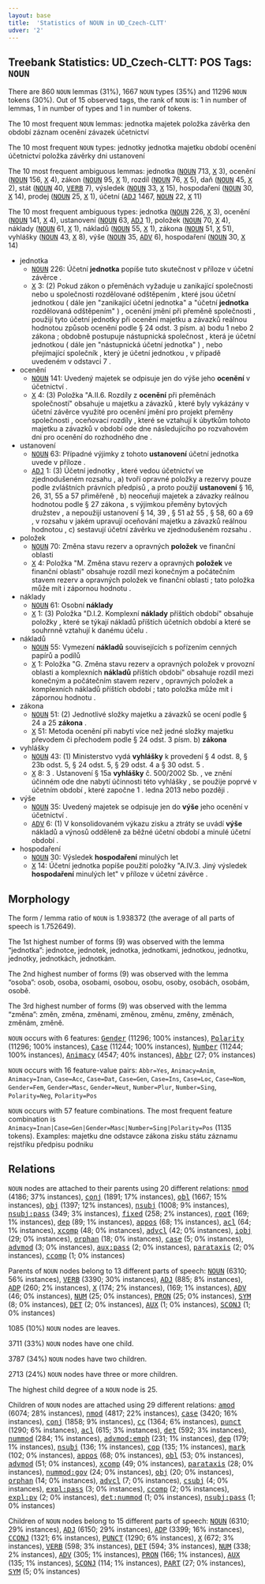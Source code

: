 ```yaml
---
layout: base
title:  'Statistics of NOUN in UD_Czech-CLTT'
udver: '2'
---
```


## Treebank Statistics: UD_Czech-CLTT: POS Tags: `NOUN`

There are 860 `NOUN` lemmas (31%), 1667 `NOUN` types (35%) and 11296 `NOUN` tokens (30%).
Out of 15 observed tags, the rank of `NOUN` is: 1 in number of lemmas, 1 in number of types and 1 in number of tokens.

The 10 most frequent `NOUN` lemmas: jednotka majetek položka závěrka den období záznam ocenění závazek účetnictví

The 10 most frequent `NOUN` types:  jednotky jednotka majetku období ocenění účetnictví položka závěrky dni ustanovení

The 10 most frequent ambiguous lemmas: jednotka (<tt>[NOUN](cs_cltt-pos-NOUN.html)</tt> 713, <tt>[X](cs_cltt-pos-X.html)</tt> 3), ocenění (<tt>[NOUN](cs_cltt-pos-NOUN.html)</tt> 156, <tt>[X](cs_cltt-pos-X.html)</tt> 4), zákon (<tt>[NOUN](cs_cltt-pos-NOUN.html)</tt> 95, <tt>[X](cs_cltt-pos-X.html)</tt> 1), rozdíl (<tt>[NOUN](cs_cltt-pos-NOUN.html)</tt> 76, <tt>[X](cs_cltt-pos-X.html)</tt> 5), daň (<tt>[NOUN](cs_cltt-pos-NOUN.html)</tt> 45, <tt>[X](cs_cltt-pos-X.html)</tt> 2), stát (<tt>[NOUN](cs_cltt-pos-NOUN.html)</tt> 40, <tt>[VERB](cs_cltt-pos-VERB.html)</tt> 7), výsledek (<tt>[NOUN](cs_cltt-pos-NOUN.html)</tt> 33, <tt>[X](cs_cltt-pos-X.html)</tt> 15), hospodaření (<tt>[NOUN](cs_cltt-pos-NOUN.html)</tt> 30, <tt>[X](cs_cltt-pos-X.html)</tt> 14), prodej (<tt>[NOUN](cs_cltt-pos-NOUN.html)</tt> 25, <tt>[X](cs_cltt-pos-X.html)</tt> 1), účetní (<tt>[ADJ](cs_cltt-pos-ADJ.html)</tt> 1467, <tt>[NOUN](cs_cltt-pos-NOUN.html)</tt> 22, <tt>[X](cs_cltt-pos-X.html)</tt> 11)

The 10 most frequent ambiguous types:  jednotka (<tt>[NOUN](cs_cltt-pos-NOUN.html)</tt> 226, <tt>[X](cs_cltt-pos-X.html)</tt> 3), ocenění (<tt>[NOUN](cs_cltt-pos-NOUN.html)</tt> 141, <tt>[X](cs_cltt-pos-X.html)</tt> 4), ustanovení (<tt>[NOUN](cs_cltt-pos-NOUN.html)</tt> 63, <tt>[ADJ](cs_cltt-pos-ADJ.html)</tt> 1), položek (<tt>[NOUN](cs_cltt-pos-NOUN.html)</tt> 70, <tt>[X](cs_cltt-pos-X.html)</tt> 4), náklady (<tt>[NOUN](cs_cltt-pos-NOUN.html)</tt> 61, <tt>[X](cs_cltt-pos-X.html)</tt> 1), nákladů (<tt>[NOUN](cs_cltt-pos-NOUN.html)</tt> 55, <tt>[X](cs_cltt-pos-X.html)</tt> 1), zákona (<tt>[NOUN](cs_cltt-pos-NOUN.html)</tt> 51, <tt>[X](cs_cltt-pos-X.html)</tt> 51), vyhlášky (<tt>[NOUN](cs_cltt-pos-NOUN.html)</tt> 43, <tt>[X](cs_cltt-pos-X.html)</tt> 8), výše (<tt>[NOUN](cs_cltt-pos-NOUN.html)</tt> 35, <tt>[ADV](cs_cltt-pos-ADV.html)</tt> 6), hospodaření (<tt>[NOUN](cs_cltt-pos-NOUN.html)</tt> 30, <tt>[X](cs_cltt-pos-X.html)</tt> 14)


* jednotka
  * <tt>[NOUN](cs_cltt-pos-NOUN.html)</tt> 226: Účetní <b>jednotka</b> popíše tuto skutečnost v příloze v účetní závěrce .
  * <tt>[X](cs_cltt-pos-X.html)</tt> 3: (2) Pokud zákon o přeměnách vyžaduje u zanikající společnosti nebo u společnosti rozdělované odštěpením , které jsou účetní jednotkou ( dále jen "zanikající účetní jednotka" a "účetní <b>jednotka</b> rozdělovaná odštěpením" ) , ocenění jmění při přeměně společnosti , použijí tyto účetní jednotky při ocenění majetku a závazků reálnou hodnotou způsob ocenění podle § 24 odst. 3 písm. a) bodu 1 nebo 2 zákona ; obdobně postupuje nástupnická společnost , která je účetní jednotkou ( dále jen "nástupnická účetní jednotka" ) , nebo přejímající společník , který je účetní jednotkou , v případě uvedeném v odstavci 7 .
* ocenění
  * <tt>[NOUN](cs_cltt-pos-NOUN.html)</tt> 141: Uvedený majetek se odpisuje jen do výše jeho <b>ocenění</b> v účetnictví .
  * <tt>[X](cs_cltt-pos-X.html)</tt> 4: (3) Položka "A.II.6. Rozdíly z <b>ocenění</b> při přeměnách společností" obsahuje u majetku a závazků , které byly vykázány v účetní závěrce využité pro ocenění jmění pro projekt přeměny společnosti , oceňovací rozdíly , které se vztahují k úbytkům tohoto majetku a závazků v období ode dne následujícího po rozvahovém dni pro ocenění do rozhodného dne .
* ustanovení
  * <tt>[NOUN](cs_cltt-pos-NOUN.html)</tt> 63: Případné výjimky z tohoto <b>ustanovení</b> účetní jednotka uvede v příloze .
  * <tt>[ADJ](cs_cltt-pos-ADJ.html)</tt> 1: (3) Účetní jednotky , které vedou účetnictví ve zjednodušeném rozsahu , a) tvoří opravné položky a rezervy pouze podle zvláštních právních předpisů , a proto použijí <b>ustanovení</b> § 16, 26, 31, 55 a 57 přiměřeně , b) neoceňují majetek a závazky reálnou hodnotou podle § 27 zákona , s výjimkou přeměny bytových družstev , a nepoužijí ustanovení § 14, 39 , § 51 až 55 , § 58, 60 a 69 , v rozsahu v jakém upravují oceňování majetku a závazků reálnou hodnotou , c) sestavují účetní závěrku ve zjednodušeném rozsahu .
* položek
  * <tt>[NOUN](cs_cltt-pos-NOUN.html)</tt> 70: Změna stavu rezerv a opravných <b>položek</b> ve finanční oblasti
  * <tt>[X](cs_cltt-pos-X.html)</tt> 4: Položka "M. Změna stavu rezerv a opravných <b>položek</b> ve finanční oblasti" obsahuje rozdíl mezi konečným a počátečním stavem rezerv a opravných položek ve finanční oblasti ; tato položka může mít i zápornou hodnotu .
* náklady
  * <tt>[NOUN](cs_cltt-pos-NOUN.html)</tt> 61: Osobní <b>náklady</b>
  * <tt>[X](cs_cltt-pos-X.html)</tt> 1: (3) Položka "D.I.2. Komplexní <b>náklady</b> příštích období" obsahuje položky , které se týkají nákladů příštích účetních období a které se souhrnně vztahují k danému účelu .
* nákladů
  * <tt>[NOUN](cs_cltt-pos-NOUN.html)</tt> 55: Vymezení <b>nákladů</b> souvisejících s pořízením cenných papírů a podílů
  * <tt>[X](cs_cltt-pos-X.html)</tt> 1: Položka "G. Změna stavu rezerv a opravných položek v provozní oblasti a komplexních <b>nákladů</b> příštích období" obsahuje rozdíl mezi konečným a počátečním stavem rezerv , opravných položek a komplexních nákladů příštích období ; tato položka může mít i zápornou hodnotu .
* zákona
  * <tt>[NOUN](cs_cltt-pos-NOUN.html)</tt> 51: (2) Jednotlivé složky majetku a závazků se ocení podle § 24 a 25 <b>zákona</b> .
  * <tt>[X](cs_cltt-pos-X.html)</tt> 51: Metoda ocenění při nabytí více než jedné složky majetku převodem či přechodem podle § 24 odst. 3 písm. b) <b>zákona</b>
* vyhlášky
  * <tt>[NOUN](cs_cltt-pos-NOUN.html)</tt> 43: (1) Ministerstvo vydá <b>vyhlášky</b> k provedení § 4 odst. 8, § 23b odst. 5, § 24 odst. 5, § 29 odst. 4 a § 30 odst. 5 .
  * <tt>[X](cs_cltt-pos-X.html)</tt> 8: 3 . Ustanovení § 15a <b>vyhlášky</b> č. 500/2002 Sb. , ve znění účinném ode dne nabytí účinnosti této vyhlášky , se použije poprvé v účetním období , které započne 1 . ledna 2013 nebo později .
* výše
  * <tt>[NOUN](cs_cltt-pos-NOUN.html)</tt> 35: Uvedený majetek se odpisuje jen do <b>výše</b> jeho ocenění v účetnictví .
  * <tt>[ADV](cs_cltt-pos-ADV.html)</tt> 6: (1) V konsolidovaném výkazu zisku a ztráty se uvádí <b>výše</b> nákladů a výnosů odděleně za běžné účetní období a minulé účetní období .
* hospodaření
  * <tt>[NOUN](cs_cltt-pos-NOUN.html)</tt> 30: Výsledek <b>hospodaření</b> minulých let
  * <tt>[X](cs_cltt-pos-X.html)</tt> 14: Účetní jednotka popíše použití položky "A.IV.3. Jiný výsledek <b>hospodaření</b> minulých let" v příloze v účetní závěrce .

## Morphology

The form / lemma ratio of `NOUN` is 1.938372 (the average of all parts of speech is 1.752649).

The 1st highest number of forms (9) was observed with the lemma “jednotka”: jednotce, jednotek, jednotka, jednotkami, jednotkou, jednotku, jednotky, jednotkách, jednotkám.

The 2nd highest number of forms (9) was observed with the lemma “osoba”: osob, osoba, osobami, osobou, osobu, osoby, osobách, osobám, osobě.

The 3rd highest number of forms (9) was observed with the lemma “změna”: změn, změna, změnami, změnou, změnu, změny, změnách, změnám, změně.

`NOUN` occurs with 6 features: <tt>[Gender](cs_cltt-feat-Gender.html)</tt> (11296; 100% instances), <tt>[Polarity](cs_cltt-feat-Polarity.html)</tt> (11296; 100% instances), <tt>[Case](cs_cltt-feat-Case.html)</tt> (11244; 100% instances), <tt>[Number](cs_cltt-feat-Number.html)</tt> (11244; 100% instances), <tt>[Animacy](cs_cltt-feat-Animacy.html)</tt> (4547; 40% instances), <tt>[Abbr](cs_cltt-feat-Abbr.html)</tt> (27; 0% instances)

`NOUN` occurs with 16 feature-value pairs: `Abbr=Yes`, `Animacy=Anim`, `Animacy=Inan`, `Case=Acc`, `Case=Dat`, `Case=Gen`, `Case=Ins`, `Case=Loc`, `Case=Nom`, `Gender=Fem`, `Gender=Masc`, `Gender=Neut`, `Number=Plur`, `Number=Sing`, `Polarity=Neg`, `Polarity=Pos`

`NOUN` occurs with 57 feature combinations.
The most frequent feature combination is `Animacy=Inan|Case=Gen|Gender=Masc|Number=Sing|Polarity=Pos` (1135 tokens).
Examples: majetku dne odstavce zákona zisku státu záznamu rejstříku předpisu podniku


## Relations

`NOUN` nodes are attached to their parents using 20 different relations: <tt>[nmod](cs_cltt-dep-nmod.html)</tt> (4186; 37% instances), <tt>[conj](cs_cltt-dep-conj.html)</tt> (1891; 17% instances), <tt>[obl](cs_cltt-dep-obl.html)</tt> (1667; 15% instances), <tt>[obj](cs_cltt-dep-obj.html)</tt> (1397; 12% instances), <tt>[nsubj](cs_cltt-dep-nsubj.html)</tt> (1008; 9% instances), <tt>[nsubj:pass](cs_cltt-dep-nsubj:pass.html)</tt> (349; 3% instances), <tt>[fixed](cs_cltt-dep-fixed.html)</tt> (258; 2% instances), <tt>[root](cs_cltt-dep-root.html)</tt> (169; 1% instances), <tt>[dep](cs_cltt-dep-dep.html)</tt> (89; 1% instances), <tt>[appos](cs_cltt-dep-appos.html)</tt> (68; 1% instances), <tt>[acl](cs_cltt-dep-acl.html)</tt> (64; 1% instances), <tt>[xcomp](cs_cltt-dep-xcomp.html)</tt> (48; 0% instances), <tt>[advcl](cs_cltt-dep-advcl.html)</tt> (42; 0% instances), <tt>[iobj](cs_cltt-dep-iobj.html)</tt> (29; 0% instances), <tt>[orphan](cs_cltt-dep-orphan.html)</tt> (18; 0% instances), <tt>[case](cs_cltt-dep-case.html)</tt> (5; 0% instances), <tt>[advmod](cs_cltt-dep-advmod.html)</tt> (3; 0% instances), <tt>[aux:pass](cs_cltt-dep-aux:pass.html)</tt> (2; 0% instances), <tt>[parataxis](cs_cltt-dep-parataxis.html)</tt> (2; 0% instances), <tt>[ccomp](cs_cltt-dep-ccomp.html)</tt> (1; 0% instances)

Parents of `NOUN` nodes belong to 13 different parts of speech: <tt>[NOUN](cs_cltt-pos-NOUN.html)</tt> (6310; 56% instances), <tt>[VERB](cs_cltt-pos-VERB.html)</tt> (3390; 30% instances), <tt>[ADJ](cs_cltt-pos-ADJ.html)</tt> (885; 8% instances), <tt>[ADP](cs_cltt-pos-ADP.html)</tt> (260; 2% instances), <tt>[X](cs_cltt-pos-X.html)</tt> (174; 2% instances),  (169; 1% instances), <tt>[ADV](cs_cltt-pos-ADV.html)</tt> (46; 0% instances), <tt>[NUM](cs_cltt-pos-NUM.html)</tt> (25; 0% instances), <tt>[PRON](cs_cltt-pos-PRON.html)</tt> (25; 0% instances), <tt>[SYM](cs_cltt-pos-SYM.html)</tt> (8; 0% instances), <tt>[DET](cs_cltt-pos-DET.html)</tt> (2; 0% instances), <tt>[AUX](cs_cltt-pos-AUX.html)</tt> (1; 0% instances), <tt>[SCONJ](cs_cltt-pos-SCONJ.html)</tt> (1; 0% instances)

1085 (10%) `NOUN` nodes are leaves.

3711 (33%) `NOUN` nodes have one child.

3787 (34%) `NOUN` nodes have two children.

2713 (24%) `NOUN` nodes have three or more children.

The highest child degree of a `NOUN` node is 25.

Children of `NOUN` nodes are attached using 29 different relations: <tt>[amod](cs_cltt-dep-amod.html)</tt> (6074; 28% instances), <tt>[nmod](cs_cltt-dep-nmod.html)</tt> (4817; 22% instances), <tt>[case](cs_cltt-dep-case.html)</tt> (3420; 16% instances), <tt>[conj](cs_cltt-dep-conj.html)</tt> (1858; 9% instances), <tt>[cc](cs_cltt-dep-cc.html)</tt> (1364; 6% instances), <tt>[punct](cs_cltt-dep-punct.html)</tt> (1290; 6% instances), <tt>[acl](cs_cltt-dep-acl.html)</tt> (615; 3% instances), <tt>[det](cs_cltt-dep-det.html)</tt> (592; 3% instances), <tt>[nummod](cs_cltt-dep-nummod.html)</tt> (284; 1% instances), <tt>[advmod:emph](cs_cltt-dep-advmod:emph.html)</tt> (231; 1% instances), <tt>[dep](cs_cltt-dep-dep.html)</tt> (179; 1% instances), <tt>[nsubj](cs_cltt-dep-nsubj.html)</tt> (136; 1% instances), <tt>[cop](cs_cltt-dep-cop.html)</tt> (135; 1% instances), <tt>[mark](cs_cltt-dep-mark.html)</tt> (102; 0% instances), <tt>[appos](cs_cltt-dep-appos.html)</tt> (68; 0% instances), <tt>[obl](cs_cltt-dep-obl.html)</tt> (53; 0% instances), <tt>[advmod](cs_cltt-dep-advmod.html)</tt> (51; 0% instances), <tt>[xcomp](cs_cltt-dep-xcomp.html)</tt> (49; 0% instances), <tt>[parataxis](cs_cltt-dep-parataxis.html)</tt> (28; 0% instances), <tt>[nummod:gov](cs_cltt-dep-nummod:gov.html)</tt> (24; 0% instances), <tt>[obj](cs_cltt-dep-obj.html)</tt> (20; 0% instances), <tt>[orphan](cs_cltt-dep-orphan.html)</tt> (14; 0% instances), <tt>[advcl](cs_cltt-dep-advcl.html)</tt> (7; 0% instances), <tt>[csubj](cs_cltt-dep-csubj.html)</tt> (4; 0% instances), <tt>[expl:pass](cs_cltt-dep-expl:pass.html)</tt> (3; 0% instances), <tt>[ccomp](cs_cltt-dep-ccomp.html)</tt> (2; 0% instances), <tt>[expl:pv](cs_cltt-dep-expl:pv.html)</tt> (2; 0% instances), <tt>[det:nummod](cs_cltt-dep-det:nummod.html)</tt> (1; 0% instances), <tt>[nsubj:pass](cs_cltt-dep-nsubj:pass.html)</tt> (1; 0% instances)

Children of `NOUN` nodes belong to 15 different parts of speech: <tt>[NOUN](cs_cltt-pos-NOUN.html)</tt> (6310; 29% instances), <tt>[ADJ](cs_cltt-pos-ADJ.html)</tt> (6150; 29% instances), <tt>[ADP](cs_cltt-pos-ADP.html)</tt> (3399; 16% instances), <tt>[CCONJ](cs_cltt-pos-CCONJ.html)</tt> (1321; 6% instances), <tt>[PUNCT](cs_cltt-pos-PUNCT.html)</tt> (1290; 6% instances), <tt>[X](cs_cltt-pos-X.html)</tt> (672; 3% instances), <tt>[VERB](cs_cltt-pos-VERB.html)</tt> (598; 3% instances), <tt>[DET](cs_cltt-pos-DET.html)</tt> (594; 3% instances), <tt>[NUM](cs_cltt-pos-NUM.html)</tt> (338; 2% instances), <tt>[ADV](cs_cltt-pos-ADV.html)</tt> (305; 1% instances), <tt>[PRON](cs_cltt-pos-PRON.html)</tt> (166; 1% instances), <tt>[AUX](cs_cltt-pos-AUX.html)</tt> (135; 1% instances), <tt>[SCONJ](cs_cltt-pos-SCONJ.html)</tt> (114; 1% instances), <tt>[PART](cs_cltt-pos-PART.html)</tt> (27; 0% instances), <tt>[SYM](cs_cltt-pos-SYM.html)</tt> (5; 0% instances)

